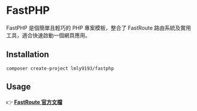 # FastPHP

FastPHP 是個簡單且輕巧的 PHP 專案模板，整合了 FastRoute 路由系統及實用工具，適合快速啟動一個網頁應用。

## Installation

```
composer create-project lmly9193/fastphp
```

## Usage

👉 **[FastRoute 官方文檔](https://github.com/nikic/FastRoute)**

